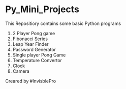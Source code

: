# Py_Mini_Projects

This Repositiory contains some basic Python programs

1. 2 Player Pong game
2. Fibonacci Series
3. Leap Year Finder
4. Password Generator
5. Single player Pong Game
6. Temperature Convertor
7. Clock
8. Camera


Creared by #InvisblePro

